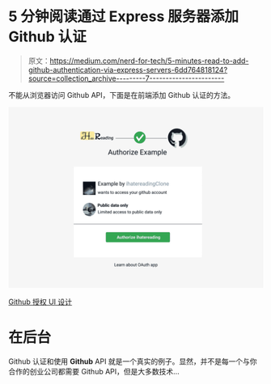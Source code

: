 # 5 分钟阅读通过 Express 服务器添加 Github 认证

> 原文：<https://medium.com/nerd-for-tech/5-minutes-read-to-add-github-authentication-via-express-servers-6dd764818124?source=collection_archive---------7----------------------->

不能从浏览器访问 Github API，下面是在前端添加 Github 认证的方法。

![](img/dab0ea8aa54757b471c484fcb2277e87.png)

[Github 授权 UI 设计](http://ihatereading.in/creativity)

# 在后台

Github 认证和使用 **Github** API 就是一个真实的例子。显然，并不是每一个与你合作的创业公司都需要 Github API，但是大多数技术…